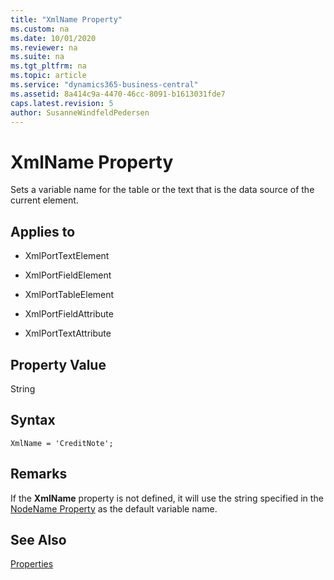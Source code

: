 ```yaml
---
title: "XmlName Property"
ms.custom: na
ms.date: 10/01/2020
ms.reviewer: na
ms.suite: na
ms.tgt_pltfrm: na
ms.topic: article
ms.service: "dynamics365-business-central"
ms.assetid: 8a414c9a-4470-46cc-8091-b1613031fde7
caps.latest.revision: 5
author: SusanneWindfeldPedersen
---
```

 
# XmlName Property
Sets a variable name for the table or the text that is the data source of the current element.

## Applies to  

- XmlPortTextElement 

- XmlPortFieldElement 

- XmlPortTableElement

- XmlPortFieldAttribute

- XmlPortTextAttribute

## Property Value
String

## Syntax
```
XmlName = 'CreditNote';
```

## Remarks
If the **XmlName** property is not defined, it will use the string specified in the [NodeName Property](devenv-nodename-property.md) as the default variable name.

## See Also  
 [Properties](devenv-properties.md)
